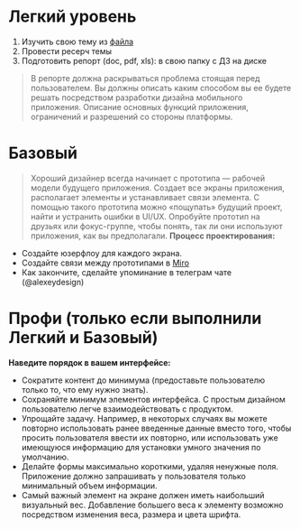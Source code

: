 # Легкий уровень
1. Изучить свою тему из [файла](https://docs.google.com/spreadsheets/d/1nA0fU5fuOtIl_wS3MUbzfNDzSSssfIl7moUym8a46NM/edit?usp=sharing) 
2. Провести ресерч темы
3. Подготовить репорт (doc, pdf, xls): в свою папку с ДЗ на диске 
> В репорте должна раскрываться проблема стоящая перед пользователем. 
Вы должны описать каким способом вы ее будете решать посредством разработки дизайна мобильного приложения. Описание основных функций приложения, ограничений и разрешений со стороны платформы.

# Базовый
> Хороший дизайнер всегда начинает с прототипа — рабочей модели будущего приложения. Создает все экраны приложения, располагает элементы и устанавливает связи элемента. С помощью такого прототипа можно «пощупать» будущий проект, найти и устранить ошибки в UI/UX. Опробуйте прототип на друзьях или фокус-группе, чтобы понять, так ли они используют приложения, как вы предполагали.
**Процесс проектирования:**
- Создайте юзерфлоу для каждого экрана.
- Создайте связи между прототипами в [Miro](https://miro.com/app/dashboard/)
- Как закончите, сделайте упоминание в телеграм чате (@alexeydesign)

# Профи (только если выполнили Легкий и Базовый)
**Наведите порядок в вашем интерфейсе:**
- Сократите контент до минимума (предоставьте пользователю только то, что ему нужно знать).
- Сохраняйте минимум элементов интерфейса. С простым дизайном пользователю легче взаимодействовать с продуктом.
- Упрощайте задачу. Например, в некоторых случаях вы можете повторно использовать ранее введенные данные вместо того, чтобы просить пользователя ввести их повторно, или использовать уже имеющуюся информацию для установки умного значения по умолчанию.
- Делайте формы максимально короткими, удаляя ненужные поля. Приложение должно запрашивать у пользователя только минимальный объем информации.
- Самый важный элемент на экране должен иметь наибольший визуальный вес. Добавление большего веса к элементу возможно посредством изменения веса, размера и цвета шрифта.

